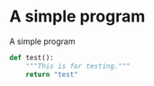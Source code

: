 A simple program
================

A simple program

```Python
def test():
    """This is for testing."""
    return "test"
```
